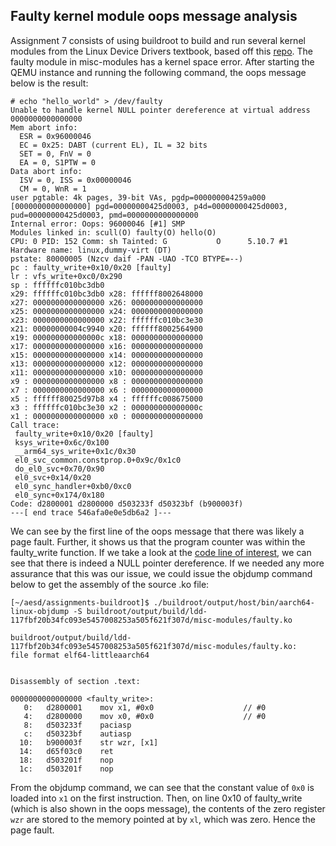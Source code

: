 ## Faulty kernel module oops message analysis

Assignment 7 consists of using buildroot to build and run several kernel modules from the Linux Device Drivers textbook, based off this [repo](https://github.com/martinezjavier/ldd3). 
The faulty module in misc-modules has a kernel space error. After starting the QEMU instance and running the following command, the oops message below is the result: 

```
# echo "hello_world" > /dev/faulty
Unable to handle kernel NULL pointer dereference at virtual address 0000000000000000
Mem abort info:
  ESR = 0x96000046
  EC = 0x25: DABT (current EL), IL = 32 bits
  SET = 0, FnV = 0
  EA = 0, S1PTW = 0
Data abort info:
  ISV = 0, ISS = 0x00000046
  CM = 0, WnR = 1
user pgtable: 4k pages, 39-bit VAs, pgdp=000000004259a000
[0000000000000000] pgd=00000000425d0003, p4d=00000000425d0003, pud=00000000425d0003, pmd=0000000000000000
Internal error: Oops: 96000046 [#1] SMP
Modules linked in: scull(O) faulty(O) hello(O)
CPU: 0 PID: 152 Comm: sh Tainted: G           O      5.10.7 #1
Hardware name: linux,dummy-virt (DT)
pstate: 80000005 (Nzcv daif -PAN -UAO -TCO BTYPE=--)
pc : faulty_write+0x10/0x20 [faulty]
lr : vfs_write+0xc0/0x290
sp : ffffffc010bc3db0
x29: ffffffc010bc3db0 x28: ffffff8002648000
x27: 0000000000000000 x26: 0000000000000000
x25: 0000000000000000 x24: 0000000000000000
x23: 0000000000000000 x22: ffffffc010bc3e30
x21: 00000000004c9940 x20: ffffff8002564900
x19: 000000000000000c x18: 0000000000000000
x17: 0000000000000000 x16: 0000000000000000
x15: 0000000000000000 x14: 0000000000000000
x13: 0000000000000000 x12: 0000000000000000
x11: 0000000000000000 x10: 0000000000000000
x9 : 0000000000000000 x8 : 0000000000000000
x7 : 0000000000000000 x6 : 0000000000000000
x5 : ffffff80025d97b8 x4 : ffffffc008675000
x3 : ffffffc010bc3e30 x2 : 000000000000000c
x1 : 0000000000000000 x0 : 0000000000000000
Call trace:
 faulty_write+0x10/0x20 [faulty]
 ksys_write+0x6c/0x100
 __arm64_sys_write+0x1c/0x30
 el0_svc_common.constprop.0+0x9c/0x1c0
 do_el0_svc+0x70/0x90
 el0_svc+0x14/0x20
 el0_sync_handler+0xb0/0xc0
 el0_sync+0x174/0x180
Code: d2800001 d2800000 d503233f d50323bf (b900003f)
---[ end trace 546afa0e0e5db6a2 ]---
```

We can see by the first line of the oops message that there was likely a page fault. Further, it shows us that the program counter was within the faulty_write function. 
If we take a look at the [code line of interest](https://github.com/cu-ecen-aeld/assignment-7-jmichael16/blob/117fbf20b34fc093e5457008253a505f621f307d/misc-modules/faulty.c#L53),
we can see that there is indeed a NULL pointer dereference. If we needed any more assurance that this was our issue, we could issue the objdump command below to get the assembly of the 
source .ko file:

```
[~/aesd/assignments-buildroot]$ ./buildroot/output/host/bin/aarch64-linux-objdump -S buildroot/output/build/ldd-117fbf20b34fc093e5457008253a505f621f307d/misc-modules/faulty.ko

buildroot/output/build/ldd-117fbf20b34fc093e5457008253a505f621f307d/misc-modules/faulty.ko:     file format elf64-littleaarch64


Disassembly of section .text:

0000000000000000 <faulty_write>:
   0:	d2800001 	mov	x1, #0x0                   	// #0
   4:	d2800000 	mov	x0, #0x0                   	// #0
   8:	d503233f 	paciasp
   c:	d50323bf 	autiasp
  10:	b900003f 	str	wzr, [x1]
  14:	d65f03c0 	ret
  18:	d503201f 	nop
  1c:	d503201f 	nop
```

From the objdump command, we can see that the constant value of `0x0` is loaded into `x1` on the first instruction. Then, on line 0x10 of faulty_write 
(which is also shown in the oops message), the contents of the zero register `wzr` are stored to the memory pointed at by `xl`, which was zero. Hence the page fault.  
